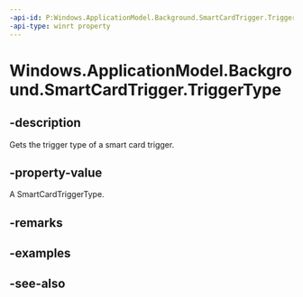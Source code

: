 ```yaml
---
-api-id: P:Windows.ApplicationModel.Background.SmartCardTrigger.TriggerType
-api-type: winrt property
---
```


<!-- Property syntax
public Windows.Devices.SmartCards.SmartCardTriggerType TriggerType { get; }
-->

# Windows.ApplicationModel.Background.SmartCardTrigger.TriggerType

## -description
Gets the trigger type of a smart card trigger.

## -property-value
A SmartCardTriggerType.

## -remarks

## -examples

## -see-also
